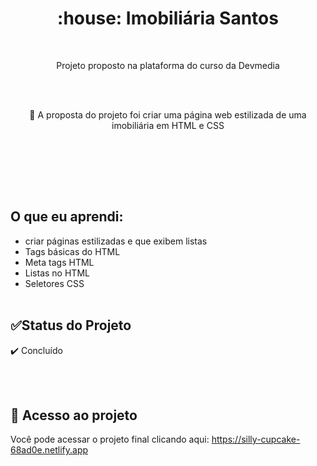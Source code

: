 <h1 align="center">
    <a>:house: Imobiliária Santos</a>
</h1> <br>

<p align="center">Projeto proposto na plataforma do curso da Devmedia</p> <br><br>

<p align="center">🚀 A proposta do projeto foi criar uma página web estilizada de uma imobiliária  em HTML e CSS</p> <br><br>

 <br><br>

## O que eu aprendi:


- criar páginas estilizadas e que exibem listas
- Tags básicas do HTML
- Meta tags HTML
- Listas no HTML
- Seletores CSS
 <br><br>

 ##  :white_check_mark:Status do Projeto<br>


:heavy_check_mark: Concluído  

<br><br>


##  :link: Acesso ao projeto


Você pode acessar o projeto final clicando aqui: https://silly-cupcake-68ad0e.netlify.app



